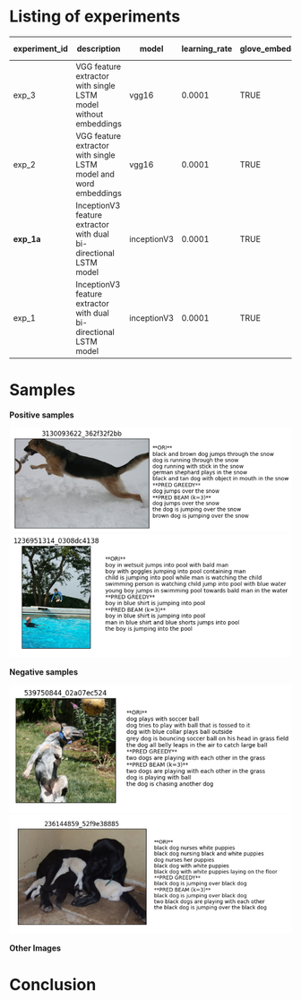 # Listing of experiments

|experiment_id|description|model|learning_rate|glove_embedding|dropout_rate|data_per_batch|epoch|batch_size|validation_freq|model_architecture|Greedy BELU-1|Greedy BELU-2|Greedy BELU-3|Greedy BELU-4|Beam BELU-1|Beam BELU-2|Beam BELU-3|Beam BELU-4|
|----|----|----|----|----|----|----|----|----|----|----|----|----|----|----|----|----|----|----|
|exp_3|VGG feature extractor with single LSTM model without embeddings|vgg16|0.0001|TRUE|0.04|6|80|32|1|![architecture 1](./models/model_arch1.png)|0.418664786|0.262173984|0.187916746|0.089356784|0.409047235|0.251875285|0.180804115|0.086161993|
|exp_2|VGG feature extractor with single LSTM model and word embeddings|vgg16|0.0001|TRUE|0.04|6|80|32|1|![architecture 1](./models/model_arch1.png)|0.407193246|0.249890581|0.181349745|0.087091612|0.399893443|0.241382263|0.173741196|0.081543736|
|**exp_1a**|InceptionV3 feature extractor with dual bi-directional LSTM model|inceptionV3|0.0001|TRUE|0.04|6|80|32|1|![architecture 1](./models/model_arch1.png)|0.408475127|0.245591828|0.175804278|0.079447117|0.397987683|0.236669852|0.169261264|0.078074388|
|exp_1|InceptionV3 feature extractor with dual bi-directional LSTM model|inceptionV3|0.0001|TRUE|0.04|6|80|32|1|![architecture 2](./models/model_arch2.png)|0.371679449|0.2214151|0.156965418|0.073317164|0.361968183|0.211797036|0.149362094|0.068082192|


# Samples

**Positive samples**

![positive1.png](./samples/positive1.png)   ![positive2.png](./samples/positive2.png)


**Negative samples**

![error1.png](./samples/error1.png)   ![error2.png](./samples/error2.png)


**Other Images**


# Conclusion

